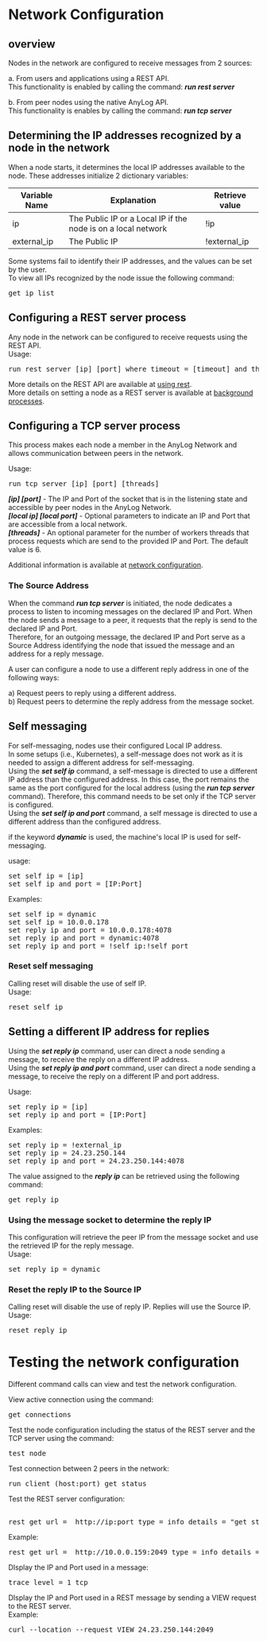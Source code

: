 # Network Configuration

## overview

Nodes in the network are configured to receive messages from 2 sources:  

a. From users and applications using a REST API.  
This functionality is enabled by calling the command: ***run rest server***  

b. From peer nodes using the native AnyLog API.  
This functionality is enables by calling the command: ***run tcp server***  

## Determining the IP addresses recognized by a node in the network

When a node starts, it determines the local IP addresses available to the node. These addresses initialize 2 dictionary variables:  

| Variable Name | Explanation   | Retrieve value |
| ------------- | ------------- | ------------- |
| ip            | The Public IP or a Local IP if the node is on a local network | !ip |
| external_ip   | The Public IP | !external_ip |


Some systems fail to identify their IP addresses, and the values can be set by the user.  
To view all IPs recognized by the node issue the following command:
<pre>
get ip list
</pre> 

## Configuring a REST server process
Any node in the network can be configured to receive requests using the REST API.  
Usage:
<pre>
run rest server [ip] [port] where timeout = [timeout] and threads = [threads count] and ssl = [true/false]
</pre>
More details on the REST API are available at [using rest](https://github.com/AnyLog-co/documentation/blob/master/using%20rest.md#using-rest).  
More details on setting a node as a REST server is available at [background processes](https://github.com/AnyLog-co/documentation/blob/master/background%20processes.md#rest-requests).  

## Configuring a TCP server process
This process makes each node a member in the AnyLog Network and allows communication between peers in the network.  

Usage:
<pre>
run tcp server [ip] [port] [threads]
</pre>
   
***[ip] [port]*** - The IP and Port of the socket that is in the listening state and accessible by peer nodes in the AnyLog Network.   
***[local ip] [local port]*** - Optional parameters to indicate an IP and Port that are accessible from a local network.  
***[threads]*** - An optional parameter for the number of workers threads that process requests which are send to the provided IP and Port. The default value is 6.

Additional information is available at [network configuration](https://github.com/AnyLog-co/documentation/blob/master/network%20configuration.md). 

### The Source Address
When the command ***run tcp server*** is initiated, the node dedicates a process to listen to incoming messages on the declared IP and Port.
When the node sends a message to a peer, it requests that the reply is send to the declared IP and Port.  
Therefore, for an outgoing message, the declared IP and Port serve as a Source Address identifying the node that issued the message and an address for a reply message.   
 
A user can configure a node to use a different reply address in one of the following ways:

a) Request peers to reply using a different address.  
b) Request peers to determine the reply address from the message socket.

## Self messaging

For self-messaging, nodes use their configured Local IP address.  
In some setups (i.e., Kubernetes), a self-message does not work as it is needed to assign a different address for self-messaging.  
Using the ***set self ip*** command, a self-message is directed to use a different IP address than the configured address.
In this case, the port remains the same as the port configured for the local address (using the ***run tcp server*** command).
Therefore, this command needs to be set only if the TCP server is configured.  
Using the ***set self ip and port*** command, a self message is directed to use a different address than the configured address.   

if the keyword ***dynamic*** is used, the machine's local IP is used for self-messaging.

usage:
<pre>
set self ip = [ip]
set self ip and port = [IP:Port]
</pre>

Examples:
<pre>
set self ip = dynamic
set self ip = 10.0.0.178
set reply ip and port = 10.0.0.178:4078
set reply ip and port = dynamic:4078
set reply ip and port = !self_ip:!self_port
</pre>

### Reset self messaging
Calling reset will disable the use of self IP.  
Usage:
<pre>
reset self ip
</pre>


## Setting a different IP address for replies 
Using the ***set reply ip*** command, user can direct a node sending a message, to receive the reply on a different IP address.    
Using the ***set reply ip and port*** command, user can direct a node sending a message, to receive the reply on a different IP and port address.  

Usage:
<pre>
set reply ip = [ip]
set reply ip and port = [IP:Port]
</pre>

Examples:
<pre>
set reply ip = !external_ip
set reply ip = 24.23.250.144
set reply ip and port = 24.23.250.144:4078
</pre>

The value assigned to the ***reply ip*** can be retrieved using the following command:
<pre>
get reply ip
</pre>

### Using the message socket to determine the reply IP 
This configuration will retrieve the peer IP from the message socket and use the retrieved IP for the reply message.  
Usage:
<pre>
set reply ip = dynamic
</pre>

### Reset the reply IP to the Source IP 
Calling reset will disable the use of reply IP. Replies will use the Source IP.  
Usage:
<pre>
reset reply ip
</pre>


# Testing the network configuration

Different command calls can view and test the network configuration.  

View active connection using the command:
<pre>
get connections
</pre>

Test the node configuration including the status of the REST server and the TCP server using the command:
<pre>
test node
</pre>
 
Test connection between 2 peers in the network:
<pre>
run client (host:port) get status
</pre>

Test the REST server configuration:
<pre>    
rest get url =  http://ip:port type = info details = "get status"
</pre>  
Example:
<pre>
rest get url =  http://10.0.0.159:2049 type = info details = "get status"
</pre>

DIsplay the IP and Port used in a message:
<pre>
trace level = 1 tcp
</pre>

DIsplay the IP and Port used in a REST message by sending a VIEW request to the REST server.    
Example:
<pre>
curl --location --request VIEW 24.23.250.144:2049
</pre>
